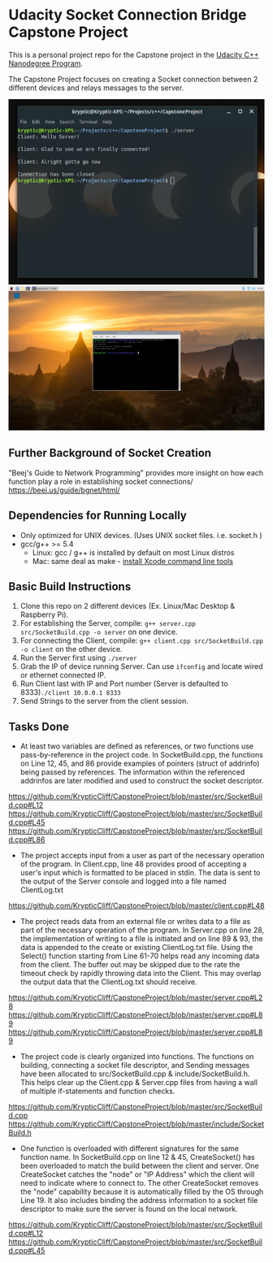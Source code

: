 # Udacity Socket Connection Bridge Capstone Project

This is a personal project repo for the Capstone project in the [Udacity C++ Nanodegree Program](https://www.udacity.com/course/c-plus-plus-nanodegree--nd213).

The Capstone Project focuses on creating a Socket connection between 2 different devices and relays messages to the server.

![ServerConnection](https://github.com/KrypticCliff/CapstoneProject/blob/master/images/Server.png)
![ClientConnection](https://github.com/KrypticCliff/CapstoneProject/blob/master/images/Client.png)

## Further Background of Socket Creation
"Beej's Guide to Network Programming" provides more insight on how each function play a role in establishing socket connections/
https://beej.us/guide/bgnet/html/


## Dependencies for Running Locally
* Only optimized for UNIX devices. (Uses UNIX socket files. i.e. socket.h )
* gcc/g++ >= 5.4
  * Linux: gcc / g++ is installed by default on most Linux distros
  * Mac: same deal as make - [install Xcode command line tools](https://developer.apple.com/xcode/features/)

## Basic Build Instructions

1. Clone this repo on 2 different devices (Ex. Linux/Mac Desktop & Raspberry Pi).
2. For establishing the Server, compile: `g++ server.cpp src/SocketBuild.cpp -o server` on one device.
3. For connecting the Client, compile: `g++ client.cpp src/SocketBuild.cpp  -o client` on the other device.
4. Run the Server first using `./server`
5. Grab the IP of device running Server. Can use `ifconfig` and locate wired or ethernet connected IP.
5. Run Client last with IP and Port number (Server is defaulted to 8333)`./client 10.0.0.1 8333`
6. Send Strings to the server from the client session.

## Tasks Done
- At least two variables are defined as references, or two functions use pass-by-reference in the project code.
In SocketBuild.cpp, the functions on Line 12, 45, and 86 provide examples of pointers (struct of addrinfo) being passed by references. The information within the referenced addrinfos are later modified and used to construct the socket descriptor.

https://github.com/KrypticCliff/CapstoneProject/blob/master/src/SocketBuild.cpp#L12
https://github.com/KrypticCliff/CapstoneProject/blob/master/src/SocketBuild.cpp#L45
https://github.com/KrypticCliff/CapstoneProject/blob/master/src/SocketBuild.cpp#L86

- The project accepts input from a user as part of the necessary operation of the program.
In Client.cpp, line 48 provides prood of accepting a user's input which is formatted to be placed in stdin. The data is sent to the output of the Server console and logged into a file named ClientLog.txt

https://github.com/KrypticCliff/CapstoneProject/blob/master/client.cpp#L48

- The project reads data from an external file or writes data to a file as part of the necessary operation of the program.
In Server.cpp on line 28, the implementation of writing to a file is initiated and on line 89 & 93, the data is appended to the create or existing ClientLog.txt file. Using the Select() function starting from Line 61-70 helps read any incoming data from the client. The buffer out may be skipped due to the rate the timeout check by rapidly throwing data into the Client. This may overlap the output data that the ClientLog.txt should receive.  

https://github.com/KrypticCliff/CapstoneProject/blob/master/server.cpp#L28
https://github.com/KrypticCliff/CapstoneProject/blob/master/server.cpp#L89
https://github.com/KrypticCliff/CapstoneProject/blob/master/server.cpp#L89

- The project code is clearly organized into functions.
The functions on building, connecting a socket file descriptor, and Sending messages have been allocated to src/SocketBuild.cpp & include/SocketBuild.h. This helps clear up the Client.cpp & Server.cpp files from having a wall of multiple if-statements and function checks.

https://github.com/KrypticCliff/CapstoneProject/blob/master/src/SocketBuild.cpp
https://github.com/KrypticCliff/CapstoneProject/blob/master/include/SocketBuild.h

- One function is overloaded with different signatures for the same function name.
In SocketBuild.cpp on line 12 & 45, CreateSocket() has been overloaded to match the build between the client and server. One CreateSocket catches the "node" or "IP Address" which the client will need to indicate where to connect to. The other CreateSocket removes the "node" capability because it is automatically filled by the OS through Line 19. It also includes binding the address information to a socket file descriptor to make sure the server is found on the local network.

https://github.com/KrypticCliff/CapstoneProject/blob/master/src/SocketBuild.cpp#L12
https://github.com/KrypticCliff/CapstoneProject/blob/master/src/SocketBuild.cpp#L45
